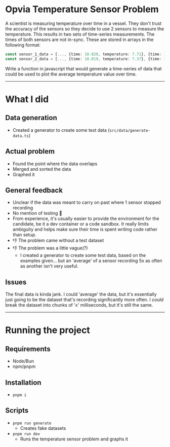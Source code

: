 # Opvia Temperature Sensor Problem

A scientist is measuring temperature over time in a vessel. They don't trust the accuracy of the sensors so they decide to use 2 sensors to measure the temperature. This results in two sets of time-series measurements. The times of both sensors are not in-sync. These are stored in arrays in the following format:

```ts
const sensor_1_data = [..., {time: 10.020, temperature: 7.71}, {time: 10.070, temperature: 7.9}, ...];
const sensor_2_data = [..., {time: 10.019, temperature: 7.37}, {time: 10.029, temperature: 7.4}, ...];
```

Write a function in javascript that would generate a time-series of data that could be used to plot the average temperature value over time.

---

# What I did
## Data generation
- Created a generator to create some test data (`src/data/generate-data.ts`)

## Actual problem
- Found the point where the data overlaps
- Merged and sorted the data
- Graphed it

## General feedback
- Unclear if the data was meant to carry on past where 1 sensor stopped recording
- No mention of testing 🤷
- From experience, it's usually easier to provide the environment for the candidate, be it a dev container or a code sandbox. It really limits ambiguity and helps make sure their time is spent writing code rather than setup.
- 👎 The problem came without a test dataset
- 👎 The problem was a little vague(?)
    - I created a generator to create some test data, based on the examples given... but an 'average' of a sensor recording 5x as often as another isn't very useful.

## Issues
The final data is kinda jank. I could 'average' the data, but it's essentially just going to be the dataset that's recording significantly more often. I _could_ break the dataset into chunks of 'x' milliseconds, but it's still the same.

--- 

# Running the project

## Requirements
- Node/Bun
- npm/pnpm

## Installation
- `pnpm i`

## Scripts
- `pnpm run generate`
    - Creates fake datasets
- `pnpm run dev`
    - Runs the temperature sensor problem and graphs it
